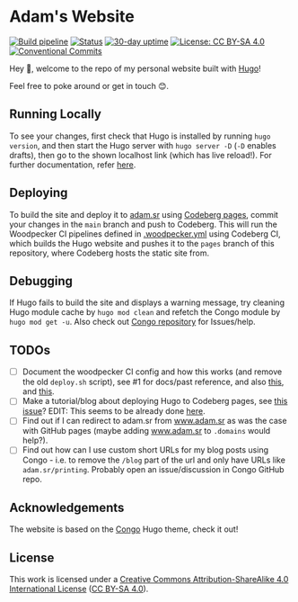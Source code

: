 # Adam's Website

[![Build pipeline](https://ci.codeberg.org/api/badges/7891/status.svg)](https://ci.codeberg.org/repos/7891) [![Status](https://img.shields.io/uptimerobot/status/m794909251-ab664c7426a0c9d159974cbd?label=Status)](https://stats.uptimerobot.com/mz8VrF1pRX/794909251) [![30-day uptime](https://img.shields.io/uptimerobot/ratio/m794909251-ab664c7426a0c9d159974cbd?label=30-day%20uptime)](https://stats.uptimerobot.com/mz8VrF1pRX/794909251) [![License: CC BY-SA 4.0](https://img.shields.io/badge/License-CC_BY--SA_4.0-lightgrey.svg)](https://creativecommons.org/licenses/by-sa/4.0/) [![Conventional Commits](https://img.shields.io/badge/Conventional%20Commits-1.0.0-%23FE5196?logo=conventionalcommits&logoColor=white)](https://conventionalcommits.org)

Hey 👋, welcome to the repo of my personal website built with [Hugo](https://gohugo.io)!

Feel free to poke around or get in touch 😊.

## Running Locally

To see your changes, first check that Hugo is installed by running `hugo version`, and then start the Hugo server with `hugo server -D` (`-D` enables drafts), then go to the shown localhost link (which has live reload!). For further documentation, refer [here](https://gohugo.io/getting-started/quick-start).

## Deploying

To build the site and deploy it to [adam.sr](https://adam.sr) using [Codeberg pages](https://codeberg.page), commit your changes in the `main` branch and push to Codeberg. This will run the Woodpecker CI pipelines defined in [.woodpecker.yml](./.woodpecker.yml) using Codeberg CI, which builds the Hugo website and pushes it to the `pages` branch of this repository, where Codeberg hosts the static site from.

## Debugging

If Hugo fails to build the site and displays a warning message, try cleaning Hugo module cache by `hugo mod clean` and refetch the Congo module by `hugo mod get -u`. Also check out [Congo repository](https://github.com/jpanther/congo) for Issues/help.

## TODOs

- [ ] Document the woodpecker CI config and how this works (and remove the old `deploy.sh` script), see #1 for docs/past reference, and also [this](https://codeberg.org/Codeberg-CI/examples/src/branch/main/Hugo/hugo.yml), and [this](https://dminca.codeberg.page/posts/moved-to-codeberg-pages/).
- [ ] Make a tutorial/blog about deploying Hugo to Codeberg pages, see [this issue](https://codeberg.org/Codeberg/Documentation/issues/27)? EDIT: This seems to be already done [here](https://codeberg.org/Codeberg-CI/examples).
- [ ] Find out if I can redirect to adam.sr from www.adam.sr as was the case with GitHub pages (maybe adding www.adam.sr to `.domains` would help?).
- [ ] Find out how can I use custom short URLs for my blog posts using Congo - i.e. to remove the `/blog` part of the url and only have URLs like `adam.sr/printing`. Probably open an issue/discussion in Congo GitHub repo.

## Acknowledgements

The website is based on the [Congo](https://git.io/hugo-congo) Hugo theme, check it out!

## License

This work is licensed under a [Creative Commons Attribution-ShareAlike 4.0 International License](https://creativecommons.org/licenses/by-sa/4.0/) ([CC BY-SA 4.0](https://creativecommons.org/licenses/by-sa/4.0/)).
